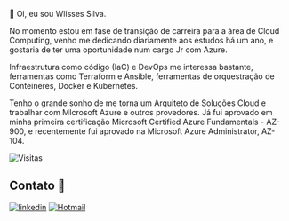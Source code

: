 👋 Oi, eu sou Wlisses Silva.

No momento estou em fase de transição de carreira para a área de Cloud Computing, venho me dedicando diariamente aos estudos há um ano, e gostaria de ter uma oportunidade num cargo Jr com Azure.
 
Infraestrutura como código (IaC) e DevOps me interessa bastante, ferramentas como Terraform e Ansible, ferramentas de orquestração de Conteineres, Docker e Kubernetes.

Tenho o grande sonho de me torna um Arquiteto de Soluções Cloud e trabalhar com MIcrosoft Azure e outros provedores. Já fui aprovado em minha primeira certificação Microsoft Certified Azure Fundamentals - AZ-900, e recentemente fui aprovado na Microsoft Azure Administrator, AZ-104.


<!---
Wlisses-Silva/Wlisses-Silva is a ✨ special ✨ repository because its `README.md` (this file) appears on your GitHub profile.
You can click the Preview link to take a look at your changes.
--->
<img src="https://komarev.com/ghpvc/?username=deciocferreira&color=yellow" alt="Visitas" /></p>
##  Contato 📱
[![linkedin](https://img.shields.io/badge/linkedin-0A66C2?style=for-the-badge&logo=linkedin&logoColor=white)](https://www.linkedin.com/in/wlisses-silva)
[![Hotmail](https://img.shields.io/badge/Microsoft_Outlook-0078D4?style=for-the-badge&logo=microsoft-outlook&logoColor=white)](https://mailto:wlisses.silva@outlook.com)
